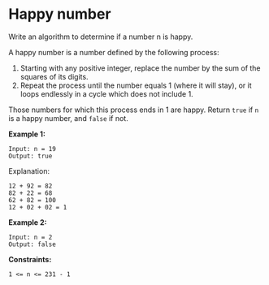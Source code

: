 # Happy number

Write an algorithm to determine if a number n is happy.

A happy number is a number defined by the following process:

1. Starting with any positive integer, replace the number by the sum of the squares of its digits.
2. Repeat the process until the number equals 1 (where it will stay), or it loops endlessly in a cycle which does not include 1.

Those numbers for which this process ends in 1 are happy.
Return `true` if `n` is a happy number, and `false` if not.

**Example 1:**

```
Input: n = 19
Output: true
```

Explanation:

```
12 + 92 = 82
82 + 22 = 68
62 + 82 = 100
12 + 02 + 02 = 1
```

**Example 2:**

```
Input: n = 2
Output: false
```
 
**Constraints:**

`1 <= n <= 231 - 1`